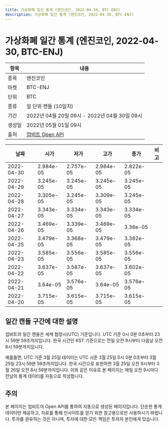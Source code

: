 ```yaml
---
title: 가상화폐 일간 통계 (엔진코인, 2022-04-30, BTC-ENJ)
description: 가상화폐 일간 통계 (엔진코인, 2022-04-30, BTC-ENJ)
---
```



가상화폐 일간 통계 (엔진코인, 2022-04-30, BTC-ENJ)
===

|항목|내용|
|--|--|
|종목|엔진코인|
|마켓|BTC-ENJ|
|단위|BTC|
|종류|일 단위 캔들 (10일치)|
|기간|2022년 04월 20일 09시 - 2022년 04월 30일 09시|
|생성일|2022년 05월 01일 09시|
|출처|[업비트 Open API](https://docs.upbit.com)|


|날짜|시가|저가|고가|종가|비고|
|--|--|--|--|--|--|
|2022-04-30|2.984e-05|2.757e-05|2.984e-05|2.822e-05|    |
|2022-04-29|3.245e-05|3.245e-05|3.245e-05|3.245e-05|    |
|2022-04-28|3.305e-05|3.245e-05|3.309e-05|3.245e-05|    |
|2022-04-27|3.343e-05|3.334e-05|3.343e-05|3.334e-05|    |
|2022-04-26|3.469e-05|3.339e-05|3.469e-05|3.36e-05|    |
|2022-04-25|3.479e-05|3.368e-05|3.479e-05|3.382e-05|    |
|2022-04-23|3.585e-05|3.556e-05|3.585e-05|3.556e-05|    |
|2022-04-22|3.637e-05|3.587e-05|3.637e-05|3.602e-05|    |
|2022-04-21|3.64e-05|3.576e-05|3.64e-05|3.576e-05|    |
|2022-04-20|3.715e-05|3.615e-05|3.715e-05|3.615e-05|    |


일간 캔들 구간에 대한 설명
---


업비트의 일간 캔들은 세계 협정시(UTC) 기준입니다. 
UTC 기준 0시 0분 0초부터 23시 59분 59초까지입니다. 
한국 시간인 KST 기준으로는 전일 오전 9시부터 다음날 오전 8시 59분까지입니다. 


예를들면, UTC 기준 3월 25일 데이터는 UTC 시준 3월 25일 0시 0분 0초부터 3월 25일 23시 59분 59초까지입니다. 
한국 시간으로 표현하면 3월 25일 오전 9시부터 3월 26일 오전 8시 59분까지입니다. 
이와 같은 이유로 본 페이지는 매일 오전 9시마다 전날의 통계 데이터를 자동으로 작성합니다. 


주의
---


본 페이지는 업비트의 Open API를 통하여 자동으로 생성된 페이지입니다. 
단순한 통계 데이터만 제공하고, 자료를 통해 인사이트를 얻기 위한 참고용으로만 사용하시기 바랍니다. 
투자를 권유하는 것은 아니며, 투자에 대한 모든 책임은 투자자 본인에게 있습니다. 
